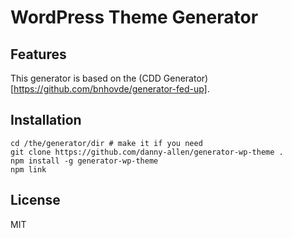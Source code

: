 
# WordPress Theme Generator

## Features
This generator is based on the (CDD Generator)[https://github.com/bnhovde/generator-fed-up].


## Installation
```
cd /the/generator/dir # make it if you need
git clone https://github.com/danny-allen/generator-wp-theme .
npm install -g generator-wp-theme
npm link
```

## License

MIT
